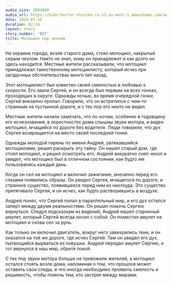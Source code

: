 ```yaml
---
audio_size: 2894880
audio_url: https://kids-horror-stories-ru.s3.eu-west-1.amazonaws.com/audio/057-covered-bike.mp3
date: 2024-07-25
duration: 02:24
layout: story
story_number: '057'
title: Мотоцикл под чехлом
---
```


На окраине города, возле старого дома, стоял мотоцикл, накрытый серым чехлом. Никто не знал, кому он принадлежит и как долго он здесь находится. Местные жители рассказывали, что мотоцикл принадлежал таинственному мотоциклисту, который исчез при загадочных обстоятельствах много лет назад.

Этот мотоциклист был известен своей смелостью и любовью к скорости. Его звали Сергей, и он всегда был первым на всех гонках, проходящих в округе. Однажды ночью, во время очередной гонки, Сергей внезапно пропал. Говорили, что он встретился с чем-то странным на пустынной дороге, и с тех пор его никто не видел.

Местные жители начали замечать, что по ночам, особенно в годовщину его исчезновения, в окрестностях дома слышны звуки мотора, и виден мотоцикл, мчащийся по дороге без водителя. Люди говорили, что дух Сергея возвращается на место своей последней гонки.

Однажды молодой парень по имени Андрей, увлекавшийся мотоциклами, решил раскрыть эту тайну. Он нашел старый дом, где стоял мотоцикл, и решил осмотреть его. Андрей аккуратно снял чехол и увидел, что мотоцикл был в отличном состоянии, как будто им пользовались каждый день.

Когда он сел на мотоцикл и включил зажигание, внезапно перед его глазами появились образы. Он увидел Сергея, мчащегося по дороге, и странное существо, появившееся перед ним из ниоткуда. Это существо притягивало Сергея, и он исчез, как будто растворившись в воздухе.

Андрей понял, что Сергей попал в параллельный мир, и его дух остался заперт между двумя реальностями. Он решил помочь Сергею вернуться. Следуя подсказкам из видений, Андрей нашел старинный амулет, который Сергей всегда носил с собой. Он поместил амулет на мотоцикл и снова сел за руль.

Как только он включил двигатель, вокруг него завихрились тени, и он оказался на той же дороге, где исчез Сергей. Там он увидел его дух, пытающийся вырваться из ловушки. Андрей передал амулет Сергею, и тот вернулся в наш мир, обретя покой.

С тех пор звуки мотора больше не тревожили жителей, а мотоцикл остался стоять возле дома, напоминая о том, что прошлое может оставить свои следы, и что иногда необходимо проявить смелость и решимость, чтобы помочь тем, кто застрял между мирами.